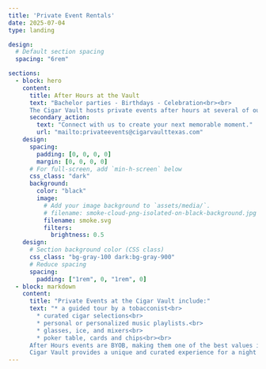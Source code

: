 ```yaml
---
title: 'Private Event Rentals'
date: 2025-07-04
type: landing

design:
  # Default section spacing
  spacing: "6rem"

sections:
  - block: hero
    content:
      title: After Hours at the Vault
      text: "Bachelor parties - Birthdays - Celebration<br><br>
      The Cigar Vault hosts private events after hours at several of our venues.<br><br>"
      secondary_action:
        text: "Connect with us to create your next memorable moment."
        url: "mailto:privateevents@cigarvaulttexas.com"
    design:
      spacing:
        padding: [0, 0, 0, 0]
        margin: [0, 0, 0, 0]
      # For full-screen, add `min-h-screen` below
      css_class: "dark"
      background:
        color: "black"
        image:
          # Add your image background to `assets/media/`.
          # filename: smoke-cloud-png-isolated-on-black-background.jpg
          filename: smoke.svg
          filters:
            brightness: 0.5
    design:
      # Section background color (CSS class)
      css_class: "bg-gray-100 dark:bg-gray-900"
      # Reduce spacing
      spacing:
        padding: ["1rem", 0, "1rem", 0]
  - block: markdown
    content:
      title: "Private Events at the Cigar Vault include:"
      text: "* a guided tour by a tobacconist<br>
        * curated cigar selections<br>
        * personal or personalized music playlists.<br>
        * glasses, ice, and mixers<br>
        * poker table, cards and chips<br><br>
      After Hours events are BYOB, making them one of the best values in event space rentals.<br><br>
      Cigar Vault provides a unique and curated experience for a night to remember.<br>"
---
```

